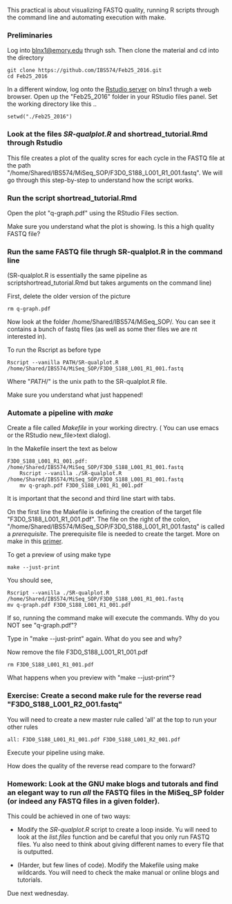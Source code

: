 This practical is about visualizing FASTQ quality, running R scripts through the command line and automating execution with make.

### Preliminaries

Log into blnx1@emory.edu thrugh ssh.  Then clone the material and cd into the directory

    git clone https://github.com/IBS574/Feb25_2016.git
    cd Feb25_2016

In a different window, log onto the [Rstudio server](http://blnx1.emory.edu:8787) on blnx1 thrugh a web browser. Open up the "Feb25_2016" folder in your RStudio files panel.  Set the working directory like this ..

    setwd("./Feb25_2016")

### Look at the files _SR-qualplot.R_ and shortread_tutorial.Rmd through Rstudio

This file creates a plot of the quality scres for each cycle in the FASTQ file at the path "/home/Shared/IBS574/MiSeq_SOP/F3D0_S188_L001_R1_001.fastq".  We will go through this step-by-step to understand how the script works.

### Run the script shortread_tutorial.Rmd 

Open the plot "q-graph.pdf" using the RStudio Files section.

Make sure you understand what the plot is showing.  Is this a high quality FASTQ file? 

### Run the same FASTQ file thrugh SR-qualplot.R in the command line

(SR-qualplot.R is essentially the same pipeline as scriptshortread_tutorial.Rmd but takes arguments on the command line)

First, delete the older version of the picture 

    rm q-graph.pdf

Now look at the folder /home/Shared/IBS574/MiSeq_SOP/.  You can see it contains a bunch of fastq files (as well as some ther files we are nt interested in).

To run the Rscript as before type

    Rscript --vanilla PATH/SR-qualplot.R /home/Shared/IBS574/MiSeq_SOP/F3D0_S188_L001_R1_001.fastq

Where "_PATH_/" is the unix path to the SR-qualplot.R file.

Make sure you understand what just happened!

### Automate a pipeline with _make_

Create a file called _Makefile_ in your working directry. ( You can use emacs or the RStudio new_file>text dialog).

In the Makefile insert the text as below

    F3D0_S188_L001_R1_001.pdf: /home/Shared/IBS574/MiSeq_SOP/F3D0_S188_L001_R1_001.fastq
        Rscript --vanilla ./SR-qualplot.R /home/Shared/IBS574/MiSeq_SOP/F3D0_S188_L001_R1_001.fastq
        mv q-graph.pdf F3D0_S188_L001_R1_001.pdf
        
It is important that the second and third line start with tabs.

On the first line the  Makefile is defining the creation of the target file "F3D0_S188_L001_R1_001.pdf".  The file on the right of the colon, "/home/Shared/IBS574/MiSeq_SOP/F3D0_S188_L001_R1_001.fastq" is called a *prerequisite*.  The prerequisite file is needed to create the target.  More on make in this [primer](http://swcarpentry.github.io/make-novice/).

To get a preview of using make type

    make --just-print
    
You should see,

    Rscript --vanilla ./SR-qualplot.R /home/Shared/IBS574/MiSeq_SOP/F3D0_S188_L001_R1_001.fastq
    mv q-graph.pdf F3D0_S188_L001_R1_001.pdf
    
If so, running the command make will execute the commands.  Why do you NOT see "q-graph.pdf"?

Type in "make --just-print" again.  What do you see and why?

Now remove the file F3D0_S188_L001_R1_001.pdf

    rm F3D0_S188_L001_R1_001.pdf
    
What happens when you preview with "make --just-print"?

### Exercise:  Create a second make rule for the reverse read "F3D0_S188_L001_R2_001.fastq"

You will need to create a new master rule called 'all' at the top to run your other rules

    all: F3D0_S188_L001_R1_001.pdf F3D0_S188_L001_R2_001.pdf

Execute your pipeline using make.

How does the quality of the reverse read compare to the forward?

### Homework:  Look at the GNU make blogs and tutorals and find an elegant way to run *all* the FASTQ files in the MiSeq_SP folder (or indeed any FASTQ files in a given folder).

This could be achieved in one of two ways:  

* Modify the _SR-qualplot.R_ script to create a loop inside.  Yu will need to look at the _list.files_ function and be careful that you only run FASTQ files.  Yu also need to think about giving different names to every file that is outputted.

* (Harder, but few lines of code). Modify the Makefile using make wildcards.  You will need to check the make manual or online blogs and tutorials.

Due next wednesday.
